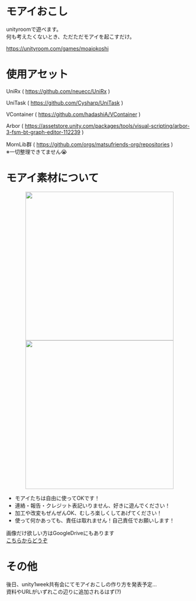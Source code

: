 # モアイおこし
unityroomで遊べます。  
何も考えたくないとき、ただただモアイを起こすだけ。

https://unityroom.com/games/moaiokoshi

# 使用アセット
UniRx ( https://github.com/neuecc/UniRx )

UniTask ( https://github.com/Cysharp/UniTask )

VContainer ( https://github.com/hadashiA/VContainer )

Arbor ( https://assetstore.unity.com/packages/tools/visual-scripting/arbor-3-fsm-bt-graph-editor-112239 )

MornLib群 ( https://github.com/orgs/matsufriends-org/repositories )  
※一切整理できてません😭

# モアイ素材について
<p align="center">
  <img src="https://github.com/user-attachments/assets/95e56868-39f7-4479-8899-dac6c0950bf0" width="400">
  <img src="https://github.com/user-attachments/assets/3b9ec5f3-d08b-413b-9983-cd6a7be09ca4" width="400">
</p>

- モアイたちは自由に使ってOKです！
- 連絡・報告・クレジット表記いりません、好きに遊んでください！
- 加工や改変もぜんぜんOK、むしろ楽しくしてあげてください！
- 使って何かあっても、責任は取れません！自己責任でお願いします！

画像だけ欲しい方はGoogleDriveにもあります  
[こちらからどうぞ](https://drive.google.com/drive/folders/1yvZvjsL7ZU_-q_DpA6Zgtpp0PFpn9Fuw?usp=drive_link)

# その他
後日、unity1week共有会にてモアイおこしの作り方を発表予定…  
資料やURLがいずれこの辺りに追加されるはず(?)
